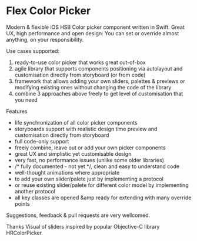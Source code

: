 # Flex Color Picker
Modern &amp; flexible iOS HSB Color picker component written in Swift. Great UX, high performance and open design: You can set or override almost anything, on your responsibility.

Use cases supported:
1. ready-to-use color picker that works great out-of-box
2. agile library that supports components positioning via autolayout and customisation directly from storyboard (or from code)     
3. framework that allows adding your own sliders, palettes &amp; previews or modifying existing ones without changing the code of the library
4. combine 3 approaches above freely to get level of customisation that you need

Features
- life synchronization of all color picker components 
- storyboards support with realistic design time preview and customisation directly from storyboard
- full code-only support
- freely combine, leave out or add your own picker components
- great UX and simplistic yet customisable design
- very fast, no performance issues (unlike some older libraries)
- /* fully documented - not yet  */, clean and easy to understand code
- well-thought animations where appropriate
- to add your own slider/palete just by implementing a protocol
- or reuse existing slider/palete for different color model by implementing another protocol
- all key classes are opened &amp ready for extending with many override points 

Suggestions, feedback & pull requests are very wellcomed.

Thanks
Visual of sliders inspired by popular Objective-C library HRColorPicker.  
